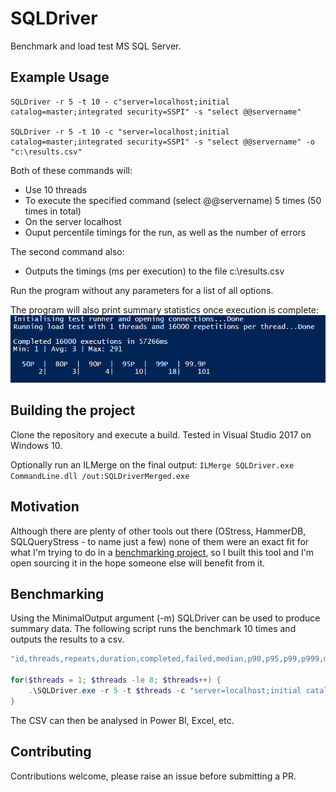 # SQLDriver
Benchmark and load test MS SQL Server.

## Example Usage
```
SQLDriver -r 5 -t 10 - c"server=localhost;initial catalog=master;integrated security=SSPI" -s "select @@servername"

SQLDriver -r 5 -t 10 -c "server=localhost;initial catalog=master;integrated security=SSPI" -s "select @@servername" -o "c:\results.csv"
```

Both of these commands will:
- Use 10 threads
- To execute the specified command (select @@servername) 5 times (50 times in total)
- On the server localhost
- Ouput percentile timings for the run, as well as the number of errors

The second command also:
- Outputs the timings (ms per execution) to the file c:\results.csv

Run the program without any parameters for a list of all options.

The program will also print summary statistics once execution is complete:
![sample output](/SampleOutput.png)

## Building the project
Clone the repository and execute a build.  Tested in Visual Studio 2017 on Windows 10.

Optionally run an ILMerge on the final output:
```ILMerge SQLDriver.exe CommandLine.dll /out:SQLDriverMerged.exe```

## Motivation
Although there are plenty of other tools out there (OStress, HammerDB, SQLQueryStress - to name just a few) none of them were an exact fit for what I'm trying to do in a [benchmarking project](https://github.com/taddison/sql-tables-as-queue-benchmarks), so I built this tool and I'm open sourcing it in the hope someone else will benefit from it.

## Benchmarking
Using the MinimalOutput argument (-m) SQLDriver can be used to produce summary data.  The following script runs the benchmark 10 times and outputs the results to a csv.

```powershell
"id,threads,repeats,duration,completed,failed,median,p90,p95,p99,p999,max" | Out-File results.csv

for($threads = 1; $threads -le 8; $threads++) {
    .\SQLDriver.exe -r 5 -t $threads -c "server=localhost;initial catalog=master;integrated security=sspi" -s "select @@servername" -m -i "sample" *>> results.csv
}
```

The CSV can then be analysed in Power BI, Excel, etc.

## Contributing
Contributions welcome, please raise an issue before submitting a PR.
